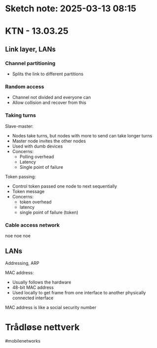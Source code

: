 # Sketch note: 2025-03-13 08:15

# KTN - 13.03.25

## Link layer, LANs

### Channel partitioning
- Splits the link to different partitions

### Random access
- Channel not divided and everyone can
- Allow collision and recover from this

### Taking turns
Slave-master:
- Nodes take turns, but nodes with more to send can take longer turns
- Master node invites the other nodes
- Used with dumb devices 
- Concerns:
	- Polling overhead
	- Latency
	- Single point of failure

Token passing:
- Control token passed one node to next sequentially
- Token message
- Concerns:
	- token overhead
	- latency
	- single point of failure (token)

### Cable access network

noe noe noe



## LANs
Addressing, ARP

MAC address:
- Usually follows the hardware
- 48-bit MAC address 
- Used locally to get frame from one interface to another physically connected interface

MAC address is like a social security number


# Trådløse nettverk

#mobilenetworks

